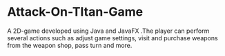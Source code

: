 # Attack-On-TItan-Game
A 2D-game developed using Java and JavaFX .The player can perform several actions such as adjust  game settings, visit and purchase weapons from the weapon shop, pass turn and more.
